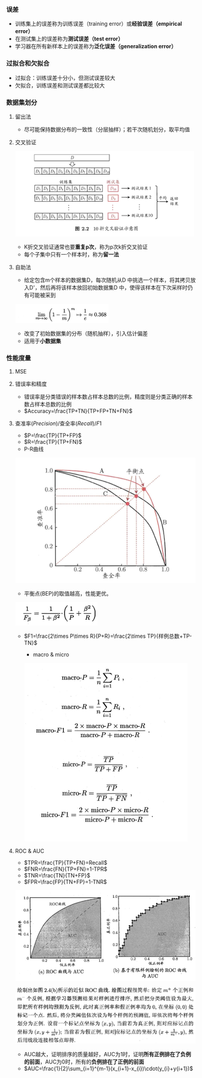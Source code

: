 ### 误差
- 训练集上的误差称为训练误差（training error）或**经验误差（empirical error）**
- 在测试集上的误差称为**测试误差（test error）**
- 学习器在所有新样本上的误差称为**泛化误差（generalization error）**

### 过拟合和欠拟合
- 过拟合：训练误差十分小，但测试误差较大
- 欠拟合，训练误差和测试误差都比较大

### 数据集划分
1. 留出法
    - 尽可能保持数据分布的一致性（分层抽样）；若干次随机划分，取平均值
2. 交叉验证

    ![](./img/2/q61krxb1f5.png)

    - K折交叉验证通常也要**重复p次**，称为p次k折交叉验证
    - 每个子集中只有一个样本时，称为**留一法**
3. 自助法
    - 给定包含m个样本的数据集D，每次随机从D 中挑选一个样本，将其拷贝放入D'，然后再将该样本放回初始数据集D 中，使得该样本在下次采样时仍有可能被采到

    ![](./img/2/q61ku99nik.png)

    - 改变了初始数据集的分布（随机抽样），引入估计偏差
    - 适用于**小数据集**

### 性能度量
1. MSE
2. 错误率和精度
    - 错误率是分类错误的样本数占样本总数的比例，精度则是分类正确的样本数占样本总数的比例
    - $Accuracy=\frac{TP+TN}{TP+FP+TN+FN}$
3. 查准率($Precision$)/查全率($Recall$)/$F1$
    - $P=\frac{TP}{TP+FP}$
    - $R=\frac{TP}{TP+FN}$
    - P-R曲线

    ![](./img/2/q61l0t71mv.png)

    - 平衡点(BEP)的取值越高，性能更优。
    
    ![](./img/2/q61l1di7g7.png)

    - $F1=\frac{2\times P\times R}{P+R}=\frac{2\times TP}{样例总数+TP-TN}$

      - macro & micro

      ![](./img/2/q61l35d0e5.png)
    
4. ROC & AUC
    - $TPR=\frac{TP}{TP+FN}=Recall$
    - $FNR=\frac{FN}{TP+FN}=1-TPR$
    - $TNR=\frac{TN}{TN+FP}$
    - $FPR=\frac{FP}{TN+FP}=1-TNR$
 
    ![](./img/2/q61l4ldd4k.png)

    ![](./img/2/q61l57basb.png)

    - AUC越大，证明排序的质量越好，AUC为1时，证明**所有正例排在了负例的前面**，AUC为0时，所有的**负例排在了正例的前面**
    - $AUC=\frac{1}{2}\sum_{i=1}^{m-1}(x_{i+1}-x_{i})\cdot(y_{i}+y{i+1})$